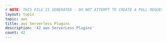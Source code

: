 ```yaml
---
# NOTE: THIS FILE IS GENERATED - DO NOT ATTEMPT TO CREATE A PULL REQUEST TO UPDATE THE DATA. 
layout: topic
topic: aws
title: aws Serverless Plugins
description: '42 aws ServerLess Plugins'
count: 42
---
```

